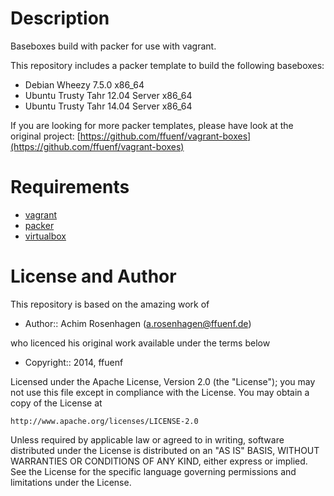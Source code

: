 Description
===========

Baseboxes build with packer for use with vagrant.

This repository includes a packer template to build the following baseboxes:

* Debian Wheezy 7.5.0 x86_64
* Ubuntu Trusty Tahr 12.04 Server x86_64
* Ubuntu Trusty Tahr 14.04 Server x86_64

If you are looking for more packer templates, please have look at the original project:
[https://github.com/ffuenf/vagrant-boxes](https://github.com/ffuenf/vagrant-boxes)

Requirements
============

* [vagrant](http://vagrantup.com)
* [packer](http://packer.io)
* [virtualbox](https://www.virtualbox.org/)

License and Author
==================

This repository is based on the amazing work of

- Author:: Achim Rosenhagen (<a.rosenhagen@ffuenf.de>)

who licenced his original work available under the terms below

- Copyright:: 2014, ffuenf

Licensed under the Apache License, Version 2.0 (the "License");
you may not use this file except in compliance with the License.
You may obtain a copy of the License at

    http://www.apache.org/licenses/LICENSE-2.0

Unless required by applicable law or agreed to in writing, software
distributed under the License is distributed on an "AS IS" BASIS,
WITHOUT WARRANTIES OR CONDITIONS OF ANY KIND, either express or implied.
See the License for the specific language governing permissions and
limitations under the License.
